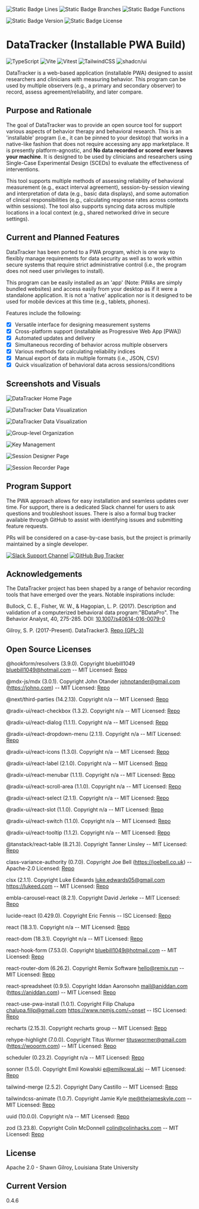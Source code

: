 ![Static Badge Lines](<https://img.shields.io/badge/Coverage_(Lines)-100.00_Percent-green>) ![Static Badge Branches](<https://img.shields.io/badge/Coverage_(Branches)-98.84_Percent-green>) ![Static Badge Functions](<https://img.shields.io/badge/Coverage_(Functions)-100.00_Percent-green>)

![Static Badge Version](https://img.shields.io/badge/Version-0.4.6-blue) ![Static Badge License](https://img.shields.io/badge/License-Apache_2.0-purple)

# DataTracker (Installable PWA Build)

![TypeScript](https://img.shields.io/badge/TypeScript-3178C6?logo=typescript&logoColor=fff) ![Vite](https://img.shields.io/badge/Vite-646CFF?logo=vite&logoColor=fff) ![Vitest](https://img.shields.io/badge/Vitest-6E9F18?logo=vitest&logoColor=fff) ![TailwindCSS](https://img.shields.io/badge/Tailwind%20CSS-%2338B2AC.svg?logo=tailwind-css&logoColor=white) ![shadcn/ui](https://img.shields.io/badge/shadcn%2Fui-000?logo=shadcnui&logoColor=fff)

DataTracker is a web-based application (installable PWA) designed to assist researchers and clinicians with measuring behavior. This program can be used by multiple observers (e.g., a primary and secondary observer) to record, assess agreement/reliability, and later compare.

## Purpose and Rationale

The goal of DataTracker was to provide an open source tool for support various aspects of behavior therapy and behavioral research. This is an 'installable' program (i.e., it can be pinned to your desktop) that works in a native-like fashion that does not require accessing any app marketplace. It is presently platform-agnostic, and **No data recorded or scored ever leaves your machine**. It is designed to be used by clinicians and researchers using Single-Case Experimental Design (SCEDs) to evaluate the effectiveness of interventions.

This tool supports multiple methods of assessing reliability of behavioral measurement (e.g., exact interval agreement), session-by-session viewing and interpretation of data (e.g., basic data displays), and some automation of clinical responsibilities (e.g., calculating response rates across contexts within sessions). The tool also supports syncing data across multiple locations in a local context (e.g., shared networked drive in secure settings).

## Current and Planned Features

DataTracker has been ported to a PWA program, which is one way to flexibly manage requirements for data security as well as to work within secure systems that require strict administrative control (i.e., the program does not need user privileges to install).

This program can be easily installed as an 'app' (Note: PWAs are simply bundled websites) and access easily from your desktop as if it were a standalone application. It is not a 'native' application nor is it designed to be used for mobile devices at this time (e.g., tablets, phones).

Features include the following:

- [x] Versatile interface for designing measurement systems
- [x] Cross-platform support (installable as Progressive Web App [PWA])
- [x] Automated updates and delivery
- [x] Simultaneous recording of behavior across multiple observers
- [x] Various methods for calculating reliability indices
- [x] Manual export of data in multiple formats (i.e., JSON, CSV)
- [x] Quick visualization of behavioral data across sessions/conditions

## Screenshots and Visuals

![DataTracker Home Page](public/screenshots/landing_page.png 'Visual of landing page for program')

![DataTracker Data Visualization](public/screenshots/visualization.png 'DataTracker Options for Between-Session Data Display')

![DataTracker Data Visualization](public/screenshots/within_session_preview.png 'DataTracker Options for Within-Session Data Display')

![Group-level Organization](public/screenshots/group_editor.png 'Organization of Participant Data by Groups')

![Key Management](public/screenshots/key_editor.png 'Basic Editor for Keyboards Mappings')

![Session Designer Page](public/screenshots/session_designer.png 'Various options for designing session conditions')

![Session Recorder Page](public/screenshots/session_recorder.png 'Options for displaying session recording progress')

## Program Support

The PWA approach allows for easy installation and seamless updates over time. For support, there is a dedicated Slack channel for users to ask questions and troubleshoot issues. There is also a formal bug tracker available through GitHub to assist with identifying issues and submitting feature requests.

PRs will be considered on a case-by-case basis, but the project is primarily maintained by a single developer.

[![Slack Support Channel](https://img.shields.io/badge/Slack-4A154B?logo=slack&logoColor=fff)](https://datatrackerworkspace.slack.com/) [![GitHub Bug Tracker](https://img.shields.io/badge/GitHub-Issues-181717?logo=github&logoColor=fff)](https://github.com/miyamot0/datatracker-pwa/issues)

## Acknowledgements

The DataTracker project has been shaped by a range of behavior recording tools that have emerged over the years. Notable inspirations include:

Bullock, C. E., Fisher, W. W., & Hagopian, L. P. (2017). Description and validation of a computerized behavioral data program:"BDataPro". The Behavior Analyst, 40, 275-285. DOI: [10.1007/s40614-016-0079-0](https://doi.org/10.1007%2Fs40614-016-0079-0)

Gilroy, S. P. (2017-Present). DataTracker3. [Repo (GPL-3)](https://github.com/miyamot0/DataTracker3)

## Open Source Licenses

@hookform/resolvers (3.9.0). Copyright bluebill1049 <bluebill1049@hotmail.com> -- MIT Licensed: [Repo](n/a) 
 
@mdx-js/mdx (3.0.1). Copyright John Otander <johnotander@gmail.com> (https://johno.com) -- MIT Licensed: [Repo](n/a) 
 
@next/third-parties (14.2.13). Copyright n/a -- MIT Licensed: [Repo](n/a) 
 
@radix-ui/react-checkbox (1.3.2). Copyright n/a -- MIT Licensed: [Repo](n/a) 
 
@radix-ui/react-dialog (1.1.1). Copyright n/a -- MIT Licensed: [Repo](n/a) 
 
@radix-ui/react-dropdown-menu (2.1.1). Copyright n/a -- MIT Licensed: [Repo](n/a) 
 
@radix-ui/react-icons (1.3.0). Copyright n/a -- MIT Licensed: [Repo](n/a) 
 
@radix-ui/react-label (2.1.0). Copyright n/a -- MIT Licensed: [Repo](n/a) 
 
@radix-ui/react-menubar (1.1.1). Copyright n/a -- MIT Licensed: [Repo](n/a) 
 
@radix-ui/react-scroll-area (1.1.0). Copyright n/a -- MIT Licensed: [Repo](n/a) 
 
@radix-ui/react-select (2.1.1). Copyright n/a -- MIT Licensed: [Repo](n/a) 
 
@radix-ui/react-slot (1.1.0). Copyright n/a -- MIT Licensed: [Repo](n/a) 
 
@radix-ui/react-switch (1.1.0). Copyright n/a -- MIT Licensed: [Repo](n/a) 
 
@radix-ui/react-tooltip (1.1.2). Copyright n/a -- MIT Licensed: [Repo](n/a) 
 
@tanstack/react-table (8.21.3). Copyright Tanner Linsley -- MIT Licensed: [Repo](n/a) 
 
class-variance-authority (0.7.0). Copyright Joe Bell (https://joebell.co.uk) -- Apache-2.0 Licensed: [Repo](n/a) 
 
clsx (2.1.1). Copyright Luke Edwards luke.edwards05@gmail.com https://lukeed.com -- MIT Licensed: [Repo](n/a) 
 
embla-carousel-react (8.2.1). Copyright David Jerleke -- MIT Licensed: [Repo](n/a) 
 
lucide-react (0.429.0). Copyright Eric Fennis -- ISC Licensed: [Repo](n/a) 
 
react (18.3.1). Copyright n/a -- MIT Licensed: [Repo](n/a) 
 
react-dom (18.3.1). Copyright n/a -- MIT Licensed: [Repo](n/a) 
 
react-hook-form (7.53.0). Copyright <bluebill1049@hotmail.com> -- MIT Licensed: [Repo](n/a) 
 
react-router-dom (6.26.2). Copyright Remix Software <hello@remix.run> -- MIT Licensed: [Repo](n/a) 
 
react-spreadsheet (0.9.5). Copyright Iddan Aaronsohn <mail@aniddan.com> (https://aniddan.com) -- MIT Licensed: [Repo](n/a) 
 
react-use-pwa-install (1.0.1). Copyright Filip Chalupa chalupa.filip@gmail.com https://www.npmjs.com/~onset -- ISC Licensed: [Repo](n/a) 
 
recharts (2.15.3). Copyright recharts group -- MIT Licensed: [Repo](n/a) 
 
rehype-highlight (7.0.0). Copyright Titus Wormer <tituswormer@gmail.com> (https://wooorm.com) -- MIT Licensed: [Repo](n/a) 
 
scheduler (0.23.2). Copyright n/a -- MIT Licensed: [Repo](n/a) 
 
sonner (1.5.0). Copyright Emil Kowalski <e@emilkowal.ski> -- MIT Licensed: [Repo](n/a) 
 
tailwind-merge (2.5.2). Copyright Dany Castillo -- MIT Licensed: [Repo](n/a) 
 
tailwindcss-animate (1.0.7). Copyright Jamie Kyle <me@thejameskyle.com> -- MIT Licensed: [Repo](n/a) 
 
uuid (10.0.0). Copyright n/a -- MIT Licensed: [Repo](n/a) 
 
zod (3.23.8). Copyright Colin McDonnell <colin@colinhacks.com> -- MIT Licensed: [Repo](n/a) 

## License

Apache 2.0 - Shawn Gilroy, Louisiana State University

## Current Version

0.4.6
